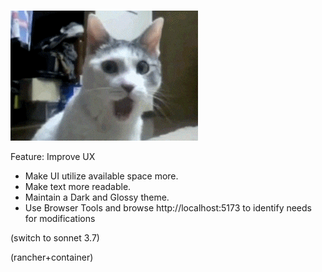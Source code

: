 #
![OMG](img/image2.gif)

Feature: Improve UX
- Make UI utilize available space more.
- Make text more readable.
- Maintain a Dark and Glossy theme.
- Use Browser Tools and browse http://localhost:5173 to identify needs for modifications

(switch to sonnet 3.7)

(rancher+container)